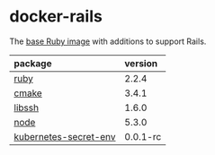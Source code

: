 # docker-rails

The [base Ruby image](https://hub.docker.com/_/ruby/) with additions to support Rails.

package|version
:---|:---
[ruby](https://www.ruby-lang.org/)|2.2.4
[cmake](https://cmake.org/)|3.4.1
[libssh](http://www.libssh2.org/)|1.6.0
[node](https://nodejs.org/)|5.3.0
[kubernetes-secret-env](https://github.com/buth/kubernetes-secret-env)|0.0.1-rc
